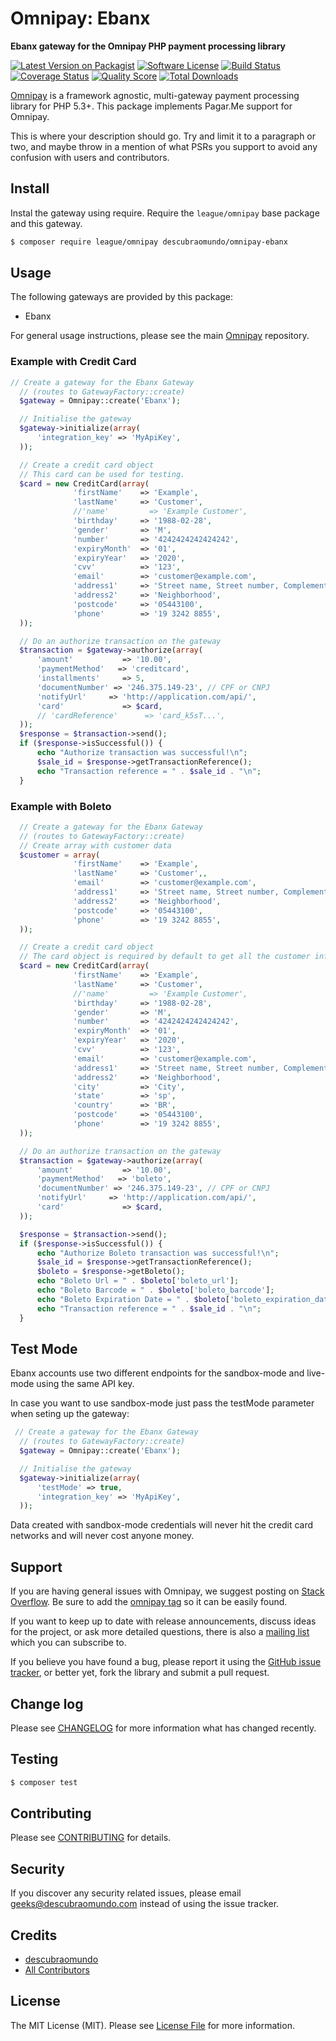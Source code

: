 # Omnipay: Ebanx

**Ebanx gateway for the Omnipay PHP payment processing library**

[![Latest Version on Packagist](https://img.shields.io/packagist/v/descubraomundo/omnipay-ebanx.svg?style=flat-square)](https://packagist.org/packages/descubraomundo/omnipay-ebanx)
[![Software License](https://img.shields.io/badge/license-MIT-brightgreen.svg?style=flat-square)](LICENSE.md)
[![Build Status](https://img.shields.io/travis/descubraomundo/omnipay-ebanx/master.svg?style=flat-square)](https://travis-ci.org/descubraomundo/omnipay-ebanx)
[![Coverage Status](https://img.shields.io/scrutinizer/coverage/g/descubraomundo/omnipay-ebanx.svg?style=flat-square)](https://scrutinizer-ci.com/g/descubraomundo/omnipay-ebanx/code-structure)
[![Quality Score](https://img.shields.io/scrutinizer/g/descubraomundo/omnipay-ebanx.svg?style=flat-square)](https://scrutinizer-ci.com/g/descubraomundo/omnipay-ebanx)
[![Total Downloads](https://img.shields.io/packagist/dt/descubraomundo/omnipay-ebanx.svg?style=flat-square)](https://packagist.org/packages/descubraomundo/omnipay-ebanx)

[Omnipay](https://github.com/thephpleague/omnipay) is a framework agnostic, multi-gateway payment
processing library for PHP 5.3+. This package implements Pagar.Me support for Omnipay.

This is where your description should go. Try and limit it to a paragraph or two, and maybe throw in a mention of what
PSRs you support to avoid any confusion with users and contributors.

## Install

Instal the gateway using require. Require the `league/omnipay` base package and this gateway.

``` bash
$ composer require league/omnipay descubraomundo/omnipay-ebanx
```

## Usage

The following gateways are provided by this package:

 * Ebanx

For general usage instructions, please see the main [Omnipay](https://github.com/thephpleague/omnipay) repository.

### Example with Credit Card
``` php
// Create a gateway for the Ebanx Gateway
  // (routes to GatewayFactory::create)
  $gateway = Omnipay::create('Ebanx');

  // Initialise the gateway
  $gateway->initialize(array(
      'integration_key' => 'MyApiKey',
  ));

  // Create a credit card object
  // This card can be used for testing.
  $card = new CreditCard(array(
              'firstName'    => 'Example',
              'lastName'     => 'Customer',
              //'name'         => 'Example Customer',
              'birthday'     => '1988-02-28',
              'gender'       => 'M',
              'number'       => '4242424242424242',
              'expiryMonth'  => '01',
              'expiryYear'   => '2020',
              'cvv'          => '123',
              'email'        => 'customer@example.com',
              'address1'     => 'Street name, Street number, Complementary',
              'address2'     => 'Neighborhood',
              'postcode'     => '05443100',
              'phone'        => '19 3242 8855',
  ));

  // Do an authorize transaction on the gateway
  $transaction = $gateway->authorize(array(
      'amount'           => '10.00',
      'paymentMethod'   => 'creditcard',
      'installments'     => 5,
      'documentNumber' => '246.375.149-23', // CPF or CNPJ
      'notifyUrl'     => 'http://application.com/api/',
      'card'             => $card,
      // 'cardReference'      => 'card_k5sT...',
  ));
  $response = $transaction->send();
  if ($response->isSuccessful()) {
      echo "Authorize transaction was successful!\n";
      $sale_id = $response->getTransactionReference();
      echo "Transaction reference = " . $sale_id . "\n";
  }
```

### Example with Boleto

``` php
  // Create a gateway for the Ebanx Gateway
  // (routes to GatewayFactory::create)
  // Create array with customer data
  $customer = array(
              'firstName'    => 'Example',
              'lastName'     => 'Customer',,
              'email'        => 'customer@example.com',
              'address1'     => 'Street name, Street number, Complementary',
              'address2'     => 'Neighborhood',
              'postcode'     => '05443100',
              'phone'        => '19 3242 8855',
  ));

  // Create a credit card object
  // The card object is required by default to get all the customer information, even if you want to use boleto payment method.
  $card = new CreditCard(array(
              'firstName'    => 'Example',
              'lastName'     => 'Customer',
              //'name'         => 'Example Customer',
              'birthday'     => '1988-02-28',
              'gender'       => 'M',
              'number'       => '4242424242424242',
              'expiryMonth'  => '01',
              'expiryYear'   => '2020',
              'cvv'          => '123',
              'email'        => 'customer@example.com',
              'address1'     => 'Street name, Street number, Complementary',
              'address2'     => 'Neighborhood',
              'city'         => 'City',
              'state'        => 'sp',
              'country'      => 'BR',
              'postcode'     => '05443100',
              'phone'        => '19 3242 8855',
  ));

  // Do an authorize transaction on the gateway
  $transaction = $gateway->authorize(array(
      'amount'           => '10.00',
      'paymentMethod'   => 'boleto',
      'documentNumber' => '246.375.149-23', // CPF or CNPJ
      'notifyUrl'     => 'http://application.com/api/',
      'card'             => $card,
  ));

  $response = $transaction->send();
  if ($response->isSuccessful()) {
      echo "Authorize Boleto transaction was successful!\n";
      $sale_id = $response->getTransactionReference();
      $boleto = $response->getBoleto();
      echo "Boleto Url = " . $boleto['boleto_url'];
      echo "Boleto Barcode = " . $boleto['boleto_barcode'];
      echo "Boleto Expiration Date = " . $boleto['boleto_expiration_date'];
      echo "Transaction reference = " . $sale_id . "\n";
  }
```


## Test Mode

Ebanx accounts use two different endpoints for the sandbox-mode and live-mode using the same API key.

In case you want to use sandbox-mode just pass the testMode parameter when seting up the gateway:
``` php
 // Create a gateway for the Ebanx Gateway
  // (routes to GatewayFactory::create)
  $gateway = Omnipay::create('Ebanx');

  // Initialise the gateway
  $gateway->initialize(array(
      'testMode' => true,
      'integration_key' => 'MyApiKey',
  ));
```

Data created with sandbox-mode credentials will never hit the credit card networks
and will never cost anyone money.


## Support

If you are having general issues with Omnipay, we suggest posting on
[Stack Overflow](http://stackoverflow.com/). Be sure to add the
[omnipay tag](http://stackoverflow.com/questions/tagged/omnipay) so it can be easily found.

If you want to keep up to date with release announcements, discuss ideas for the project,
or ask more detailed questions, there is also a [mailing list](https://groups.google.com/forum/#!forum/omnipay) which
you can subscribe to.

If you believe you have found a bug, please report it using the [GitHub issue tracker](https://github.com/descubraomundo/omnipay-ebanx/issues),
or better yet, fork the library and submit a pull request.

## Change log

Please see [CHANGELOG](CHANGELOG.md) for more information what has changed recently.

## Testing

``` bash
$ composer test
```

## Contributing

Please see [CONTRIBUTING](CONTRIBUTING.md) for details.

## Security

If you discover any security related issues, please email geeks@descubraomundo.com instead of using the issue tracker.

## Credits

- [descubraomundo](https://github.com/descubraomundo)
- [All Contributors](../../contributors)

## License

The MIT License (MIT). Please see [License File](LICENSE.md) for more information.
